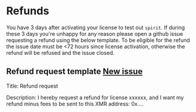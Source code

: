 # Refunds

You have 3 days after activating your license to test out `spirit`.
If during these 3 days you're unhappy for any reason please open a github issue requesting a refund using the below template.
To be eligible for the refund the issue date must be <72 hours since license activation, otherwise the refund will be refused and the issue closed.

## Refund request template [New issue](https://github.com/theaog/spirit/issues/new)

Title: 
Refund request

Description: 
I hereby request a refund for license xxxxxx, and I want my refund minus fees to be sent to this XMR address: 0x....